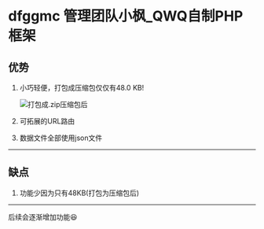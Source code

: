 # dfggmc 管理团队小枫_QWQ自制PHP框架

## 优势
1. 小巧轻便，打包成压缩包仅仅有48.0 KB!
   
   ![打包成.zip压缩包后](https://img.xcccx.top/imgs/2023/10/dcb3a15f5ab6f952.png)
   
2. 可拓展的URL路由
3. 数据文件全部使用json文件

***

## 缺点
1. 功能少因为只有48KB(打包为压缩包后)

***

后续会逐渐增加功能😆
